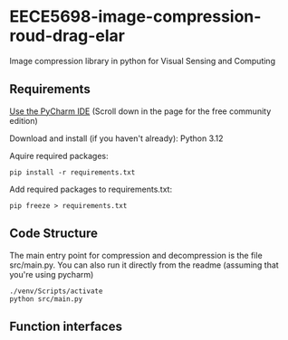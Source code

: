 # EECE5698-image-compression-roud-drag-elar
Image compression library in python for Visual Sensing and Computing

## Requirements

[Use the PyCharm IDE](https://www.jetbrains.com/pycharm/download/?section=windows)
(Scroll down in the page for the free community edition)

Download and install (if you haven't already):
Python 3.12

Aquire required packages:
```commandline
pip install -r requirements.txt
```

Add required packages to requirements.txt:
```commandline
pip freeze > requirements.txt
```

## Code Structure

The main entry point for compression and decompression is the file src/main.py.
You can also run it directly from the readme (assuming that you're using pycharm)
```commandline
./venv/Scripts/activate
python src/main.py
```

## Function interfaces

